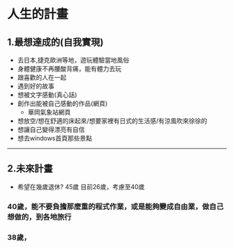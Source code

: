 # 人生的計畫
## 1.最想達成的(自我實現)
- 去日本,捷克歐洲等地，遊玩體驗當地風俗
- 身體健康不再腰酸背痛，能有體力去玩
- 跟喜歡的人在一起
- 遇到好的故事
- 想被文字感動(真心話)
- 創作出能被自己感動的作品(網頁)
  - 華岡氣象站網頁
- 想放空/想在舒適的床起來/想要家裡有日式的生活感/有涼風吹來徐徐的
- 想讓自己變得漂亮有自信
- 想去windows首頁那些景點
---
## 2.未來計畫
- 希望在幾歲退休? 45歲
目前26歲，考慮至40歲
### 40歲，能不要負擔那麼重的程式作業，或是能夠變成自由業，做自己想做的，到各地旅行
### 38歲，
